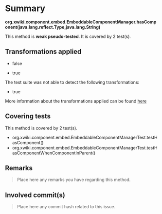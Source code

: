 # Summary
**org.xwiki.component.embed.EmbeddableComponentManager.hasComponent(java.lang.reflect.Type,java.lang.String)**

This method is **weak pseudo-tested**.
It is covered by 2 test(s). 


## Transformations applied

- false

- true


The test suite was not able to detect the following transformations:
 * true 


More information about the transformations applied can be found [here](https://github.com/STAMP-project/pitest-descartes)

## Covering tests
This method is covered by 2 test(s).
* org.xwiki.component.embed.EmbeddableComponentManagerTest.testHasComponent()
* org.xwiki.component.embed.EmbeddableComponentManagerTest.testHasComponentWhenComponentInParent()


## Remarks
> Place here any remarks you have regarding this method.

## Involved commit(s)

> Place here any commit hash related to this issue.

